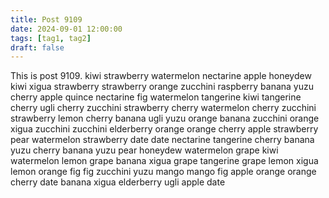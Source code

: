 ```yaml
---
title: Post 9109
date: 2024-09-01 12:00:00
tags: [tag1, tag2]
draft: false
---
```

This is post 9109.
kiwi
strawberry
watermelon
nectarine
apple
honeydew
kiwi
xigua
strawberry
strawberry
orange
zucchini
raspberry
banana
yuzu
cherry
apple
quince
nectarine
fig
watermelon
tangerine
kiwi
tangerine
cherry
ugli
cherry
zucchini
strawberry
cherry
watermelon
cherry
zucchini
strawberry
lemon
cherry
banana
ugli
yuzu
orange
banana
zucchini
orange
xigua
zucchini
zucchini
elderberry
orange
orange
cherry
apple
strawberry
pear
watermelon
strawberry
date
date
nectarine
tangerine
cherry
banana
yuzu
cherry
banana
yuzu
pear
honeydew
watermelon
grape
kiwi
watermelon
lemon
grape
banana
xigua
grape
tangerine
grape
lemon
xigua
lemon
orange
fig
fig
zucchini
yuzu
mango
mango
fig
apple
orange
orange
cherry
date
banana
xigua
elderberry
ugli
apple
date
